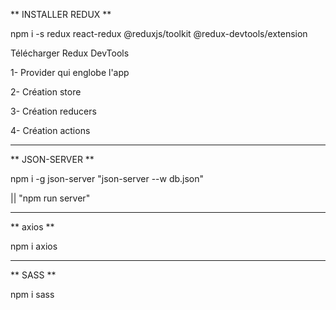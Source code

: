 ** INSTALLER REDUX **

npm i -s redux react-redux @reduxjs/toolkit @redux-devtools/extension

Télécharger Redux DevTools

1- Provider qui englobe l'app

2- Création store

3- Création reducers

4- Création actions

---
** JSON-SERVER **


npm i -g json-server
"json-server --w db.json" 

|| "npm run server"

---
** axios **

npm i axios

---
** SASS **

npm i sass
